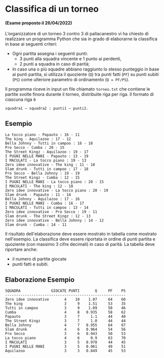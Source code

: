 # Classifica di un torneo

#### (Esame proposto il 26/04/2022)

L’organizzatore di un torneo 3 contro 3 di pallacanestro vi ha chiesto di realizzare un programma Python che sia in
grado di elaborarne la classifica in base ai seguenti criteri:

- Ogni partita assegna i seguenti punti:
    * 3 punti alla squadra vincente e 1 punto ai perdenti,
    * 2 punti a squadra in caso di parità;
- In caso una o più squadre abbiano raggiunto lo stesso punteggio in base ai punti partita, si utilizza il quoziente (`Q`)
  tra punti fatti (`PF`) su punti subiti (`PS`) come ulteriore parametro di ordinamento (`Q = PF/PS`).

Il programma riceve in input un file chiamato `torneo.txt` che contiene le partite svolte finora durante il torneo,
distribuite riga per riga. Il formato di ciascuna riga è

    squadra1 – squadra2 : punti1 – punti2.

## Esempio

    La tocco piano - Papauto : 16 - 11
    The king - Aquilazoo : 17 - 12
    Bella Johnny - Tutti in campoo : 16 - 18
    Pro Secco - Cumba : 20 - 15
    The Street Kingz - Aquilazoo : 19 - 17
    I PUGNI NELLE MANI - Papauto : 13 - 19
    I MACULATI - La tocco piano : 19 - 13
    Zero idee innovative - The king : 11 - 18
    Slam drunk - Tutti in campoo : 17 - 18
    Pro Secco - Bella Johnny : 19 - 19
    The Street Kingz - Cumba : 12 - 15
    I PUGNI NELLE MANI - La tocco piano : 20 - 15
    I MACULATI - The king : 12 - 18
    Zero idee innovative - La tocco piano : 20 - 19
    Slam drunk - Papauto : 11 - 14
    Bella Johnny - Aquilazoo : 17 - 16
    I PUGNI NELLE MANI - Cumba : 16 - 17
    I MACULATI - Tutti in campoo : 13 - 14
    Zero idee innovative - Pro Secco : 19 - 11
    Slam drunk - The Street Kingz : 12 - 13
    Zero idee innovative - Bella Johnny : 14 - 12
    Slam drunk - Cumba : 14 - 11

Il risultato dell'elaborazione deve essere mostrato in tabella come mostrato nell'esempio. La classifica deve essere
riportata in ordine di punti partita e quoziente (con massimo 3 cifre decimali) in caso di parità. La tabella deve
riportare anche:

- il numero di partite giocate
- punti fatti e subiti.

## Elaborazione Esempio

    SQUADRA              GIOCATE PUNTI       Q     PF    PS
    -------------------------------------------------------
    Zero idee innovative       4    10    1.07     64    60
    The king                   3     9    1.51     53    35
    Tutti in campoo            3     9    1.09     50    46
    Cumba                      4     8   0.935     58    62
    Papauto                    3     7     1.1     44    40
    The Street Kingz           3     7     1.0     44    44
    Bella Johnny               4     7   0.955     64    67
    Slam drunk                 4     6   0.964     54    56
    Pro Secco                  3     6   0.943     50    53
    La tocco piano             4     6     0.9     63    70
    I MACULATI                 3     5   0.978     44    45
    I PUGNI NELLE MANI         3     5   0.961     49    51
    Aquilazoo                  3     3   0.849     45    53

